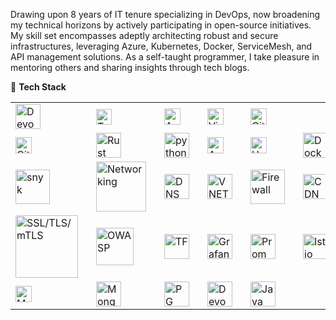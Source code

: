 Drawing upon 8 years of IT tenure specializing in DevOps, now broadening my technical horizons by actively participating in open-source initiatives. My skill set encompasses adeptly architecting robust and secure infrastructures, leveraging Azure, Kubernetes, Docker, ServiceMesh, and API management solutions. As a self-taught programmer, I take pleasure in mentoring others and sharing insights through tech blogs.

:hammer: **Tech Stack**

<table class="no-border">
 <tr>
 <td><img align="left" alt="Devops" width="40px" src="https://cdn.jsdelivr.net/gh/devicons/devicon/icons/linux/linux-original.svg" style="padding-right:10px;" /> </td>
<td><img align="left" alt="Terminal" width="25px" src="https://simpleicons.org/icons/gnometerminal.svg" style="padding-right:10px;" /></td>
<td><img align="left" alt="Azure" width="26px" src="https://cdn.jsdelivr.net/gh/devicons/devicon/icons/azure/azure-original.svg" style="padding-right:10px;" /></td>
<td><img align="left" alt="Visual Studio Code" width="26px" src="https://cdn.jsdelivr.net/gh/devicons/devicon/icons/vscode/vscode-original.svg" style="padding-right:10px;" /></td>

<td><img align="left" alt="Git" width="26px" src="https://cdn.jsdelivr.net/gh/devicons/devicon/icons/git/git-original.svg" style="padding-right:10px;" /></td>
</tr>
<tr>
<td><img align="left" alt="GitHub" width="26px" src="https://user-images.githubusercontent.com/3369400/139448065-39a229ba-4b06-434b-bc67-616e2ed80c8f.png" style="padding-right:10px;" /></td>
<td><img align="left" alt="Rust" width="40px" src="https://cdn.jsdelivr.net/gh/devicons/devicon/icons/rust/rust-plain.svg" style="padding-right:10px;" /></td>
<td><img align="left" alt="python" width="40px" src="https://cdn.jsdelivr.net/gh/devicons/devicon/icons/python/python-original.svg" style="padding-right:10px;" /> </td>
<td><img align="left" alt="Azure" width="26px" src="https://cdn.jsdelivr.net/gh/devicons/devicon/icons/kubernetes/kubernetes-plain.svg" style="padding-right:10px;" /></td>
<td><img align="left" alt="Helm" width="26px" src="https://helm.sh/img/helm.svg" style="padding-right:10px;" /> </td>
<td><img align="left" alt="Docker" width="40px" src="https://cdn.jsdelivr.net/gh/devicons/devicon/icons/docker/docker-original.svg" style="padding-right:10px;" /></td>

</tr>
<tr>
<td><img align="left" alt="snyk" width="55px" src="https://res.cloudinary.com/snyk/image/upload/v1537345891/press-kit/brand/avatar-transparent.png" style="padding-right:10px;" /> </td>
<td><img align="left" alt="Networking" width="80px" src="https://img.shields.io/badge/Networking-FFF933" style="padding-right:10px;" /> </td>
<td><img align="left" alt="DNS" width="40px" src="https://img.shields.io/badge/DNS-8A2BE2" style="padding-right:10px;" /></td>
<td><img align="left" alt="VNET" width="40px" src="https://img.shields.io/badge/VNET-D4FF33" style="padding-right:10px;" /></td>
<td><img align="left" alt="Firewall" width="55px" src="https://img.shields.io/badge/Firewall-red" style="padding-right:10px;" /></td>
<td><img align="left" alt="CDN" width="40px" src="https://img.shields.io/badge/CDN-neon"style="padding-right:10px;" /></td>
</tr>
<tr>
<td><img align="left" alt="SSL/TLS/mTLS" width="100px" src="https://img.shields.io/badge/SSL/TLS/mTLS-blue" style="padding-right:10px;" /></td>
<td><img align="left" alt="OWASP" width="60px" src="https://img.shields.io/badge/OWASP-FFCE33" style="padding-right:10px;" /></td>
<td><img align="left" alt="TF" width="40px" src="https://cdn.jsdelivr.net/gh/devicons/devicon/icons/terraform/terraform-original.svg" style="padding-right:10px;" /> </td>
<td><img align="left" alt="Grafana" width="40px" src="https://cdn.jsdelivr.net/gh/devicons/devicon/icons/grafana/grafana-original.svg" style="padding-right:10px;" /> </td>
<td><img align="left" alt="Prom" width="40px" src="https://cdn.jsdelivr.net/gh/devicons/devicon/icons/prometheus/prometheus-original.svg" style="padding-right:10px;" /> </td>
<td><img align="left" alt="Istio" width="40px" src="https://istio.io/latest/img/logo.png" style="padding-right:10px;" /> </td>
</tr>
<tr>
<td><img align="left" alt="MySQL" width="26px" src="https://cdn.jsdelivr.net/gh/devicons/devicon/icons/mysql/mysql-original.svg" style="padding-right:10px;" /></td>
<td> <img align="left" alt="Mongo" width="40px" src="https://cdn.jsdelivr.net/gh/devicons/devicon/icons/mongodb/mongodb-original.svg" style="padding-right:10px;" /> </td>
<td><img align="left" alt="PG" width="40px" src="https://cdn.jsdelivr.net/gh/devicons/devicon/icons/postgresql/postgresql-original.svg" style="padding-right:10px;" /> </td>
<td><img align="left" alt="Devops" width="40px" src="https://upload.wikimedia.org/wikipedia/commons/thumb/0/05/Devops-toolchain.svg/1024px-Devops-toolchain.svg.png?20160907192548" style="padding-right:10px;" /></td>
<td><img align="left" alt="Java" width="40px" src="https://cdn.jsdelivr.net/gh/devicons/devicon/icons/java/java-original.svg" style="padding-right:10px;" /> </td>
</tr>
</table>
